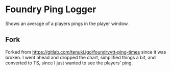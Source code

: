 # Foundry Ping Logger

Shows an average of a players pings in the player window.

## Fork

Forked from https://gitlab.com/tenuki.igo/foundryvtt-ping-times since it was broken. I went ahead and dropped the chart, simplified things a bit, and converted to TS, since I just wanted to see the players' ping.
